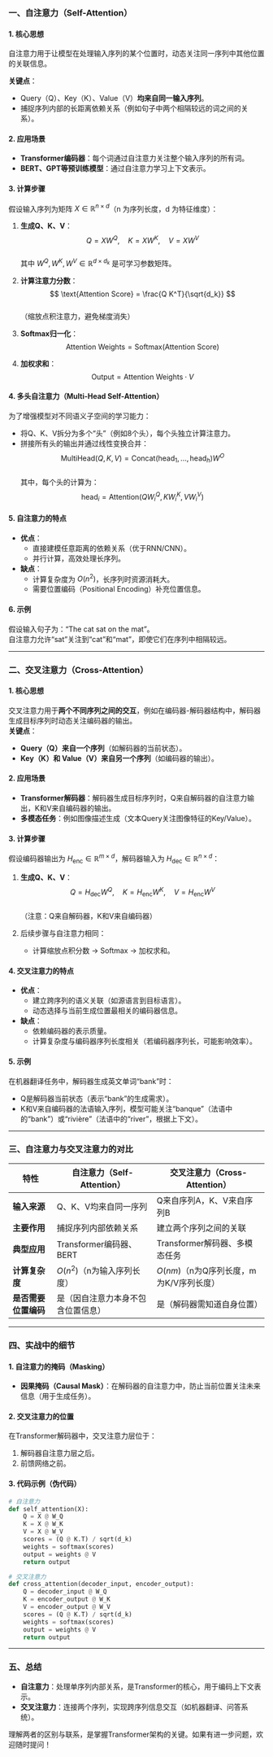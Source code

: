 ### **一、自注意力（Self-Attention）**
#### **1. 核心思想**
自注意力用于让模型在处理输入序列的某个位置时，动态关注同一序列中其他位置的关联信息。 

**关键点**：  
- Query（Q）、Key（K）、Value（V）**均来自同一输入序列**。  
- 捕捉序列内部的长距离依赖关系（例如句子中两个相隔较远的词之间的关系）。

#### **2. 应用场景**
- **Transformer编码器**：每个词通过自注意力关注整个输入序列的所有词。  
- **BERT、GPT等预训练模型**：通过自注意力学习上下文表示。

#### **3. 计算步骤**
假设输入序列为矩阵 $X \in \mathbb{R}^{n \times d}$（n 为序列长度，d 为特征维度）：  
1. **生成Q、K、V**：  
   $$
   Q = X W^Q, \quad K = X W^K, \quad V = X W^V  
   $$  
   其中 $W^Q, W^K, W^V \in \mathbb{R}^{d \times d_k}$ 是可学习参数矩阵。

2. **计算注意力分数**：  
   $$
   \text{Attention Score} = \frac{Q K^T}{\sqrt{d_k}}  
   $$  
   （缩放点积注意力，避免梯度消失）

3. **Softmax归一化**：  
   $$
   \text{Attention Weights} = \text{Softmax}(\text{Attention Score})  
   $$

4. **加权求和**：  
   $$
   \text{Output} = \text{Attention Weights} \cdot V  
   $$

#### **4. 多头自注意力（Multi-Head Self-Attention）**
为了增强模型对不同语义子空间的学习能力：  
- 将Q、K、V拆分为多个“头”（例如8个头），每个头独立计算注意力。  
- 拼接所有头的输出并通过线性变换合并：  
  $$
  \text{MultiHead}(Q, K, V) = \text{Concat}(\text{head}_1, ..., \text{head}_h) W^O  
  $$  
  其中，每个头的计算为：  
  $$
  \text{head}_i = \text{Attention}(Q W_i^Q, K W_i^K, V W_i^V)  
  $$

#### **5. 自注意力的特点**
- **优点**：  
  - 直接建模任意距离的依赖关系（优于RNN/CNN）。  
  - 并行计算，高效处理长序列。  
- **缺点**：  
  - 计算复杂度为 $O(n^2)$，长序列时资源消耗大。  
  - 需要位置编码（Positional Encoding）补充位置信息。

#### **6. 示例**
假设输入句子为：“The cat sat on the mat”。  
自注意力允许“sat”关注到“cat”和“mat”，即使它们在序列中相隔较远。

---

### **二、交叉注意力（Cross-Attention）**
#### **1. 核心思想**
交叉注意力用于**两个不同序列之间的交互**，例如在编码器-解码器结构中，解码器生成目标序列时动态关注编码器的输出。  
**关键点**：  
- **Query（Q）来自一个序列**（如解码器的当前状态）。  
- **Key（K）和 Value（V）来自另一个序列**（如编码器的输出）。

#### **2. 应用场景**
- **Transformer解码器**：解码器生成目标序列时，Q来自解码器的自注意力输出，K和V来自编码器的输出。  
- **多模态任务**：例如图像描述生成（文本Query关注图像特征的Key/Value）。

#### **3. 计算步骤**
假设编码器输出为 $H_{\text{enc}} \in \mathbb{R}^{m \times d}$，解码器输入为 $H_{\text{dec}} \in \mathbb{R}^{n \times d}$：  
1. **生成Q、K、V**：  
   $$
   Q = H_{\text{dec}} W^Q, \quad K = H_{\text{enc}} W^K, \quad V = H_{\text{enc}} W^V  
   $$  
   （注意：Q来自解码器，K和V来自编码器）

2. 后续步骤与自注意力相同：  
   - 计算缩放点积分数 → Softmax → 加权求和。

#### **4. 交叉注意力的特点**
- **优点**：  
  - 建立跨序列的语义关联（如源语言到目标语言）。  
  - 动态选择与当前生成位置最相关的编码器信息。  
- **缺点**：  
  - 依赖编码器的表示质量。  
  - 计算复杂度与编码器序列长度相关（若编码器序列长，可能影响效率）。

#### **5. 示例**
在机器翻译任务中，解码器生成英文单词“bank”时：  
- Q是解码器当前状态（表示“bank”的生成需求）。  
- K和V来自编码器的法语输入序列，模型可能关注“banque”（法语中的“bank”）或“rivière”（法语中的“river”，根据上下文）。

---

### **三、自注意力与交叉注意力的对比**
| **特性**               | **自注意力（Self-Attention）**              | **交叉注意力（Cross-Attention）**          |
|------------------------|---------------------------------------------|--------------------------------------------|
| **输入来源**            | Q、K、V均来自同一序列                       | Q来自序列A，K、V来自序列B                  |
| **主要作用**            | 捕捉序列内部依赖关系                        | 建立两个序列之间的关联                     |
| **典型应用**            | Transformer编码器、BERT                     | Transformer解码器、多模态任务              |
| **计算复杂度**          | $O(n^2)$（n为输入序列长度）               | $O(n m)$（n为Q序列长度，m为K/V序列长度） |
| **是否需要位置编码**    | 是（因自注意力本身不包含位置信息）          | 是（解码器需知道自身位置）                 |

---

### **四、实战中的细节**
#### **1. 自注意力的掩码（Masking）**
- **因果掩码（Causal Mask）**：在解码器的自注意力中，防止当前位置关注未来信息（用于生成任务）。  
#### **2. 交叉注意力的位置**
在Transformer解码器中，交叉注意力层位于：  
1. 解码器自注意力层之后。  
2. 前馈网络之前。  

#### **3. 代码示例（伪代码）**
```python
# 自注意力
def self_attention(X):
    Q = X @ W_Q
    K = X @ W_K
    V = X @ W_V
    scores = (Q @ K.T) / sqrt(d_k)
    weights = softmax(scores)
    output = weights @ V
    return output

# 交叉注意力
def cross_attention(decoder_input, encoder_output):
    Q = decoder_input @ W_Q
    K = encoder_output @ W_K
    V = encoder_output @ W_V
    scores = (Q @ K.T) / sqrt(d_k)
    weights = softmax(scores)
    output = weights @ V
    return output
```

---

### **五、总结**
- **自注意力**：处理单序列内部关系，是Transformer的核心，用于编码上下文表示。  
- **交叉注意力**：连接两个序列，实现跨序列信息交互（如机器翻译、问答系统）。  

理解两者的区别与联系，是掌握Transformer架构的关键。如果有进一步问题，欢迎随时提问！